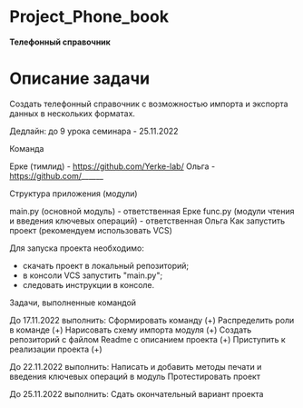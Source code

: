# Project_Phone_book

**Телефонный справочник**

# Описание задачи 
Создать телефонный справочник с возможностью импорта и экспорта данных в нескольких форматах.

Дедлайн: до 9 урока семинара - 25.11.2022

Команда

Ерке (тимлид) - https://github.com/Yerke-lab/
Ольга - https://github.com/______


Структура приложения (модули)

main.py (основной модуль) - ответственная Ерке
func.py (модули чтения и введения ключевых операций) - ответственная Ольга
Как запустить проект (рекомендуем использовать VCS)

Для запуска проекта необходимо:
- скачать проект в локальный репозиторий;
- в консоли VCS запустить "main.py";
- следовать инструкции в консоле.


Задачи, выполненные командой

До 17.11.2022 выполнить:
Сформировать команду (+)
Распределить роли в команде (+)
Нарисовать схему импорта модуля (+)
Создать репозиторий с файлом Readme с описанием проекта (+)
Приступить к реализации проекта (+)

До 22.11.2022 выполнить:
Написать и добавить методы печати и введения ключевых операций в модуль 
Протестировать проект 

До 25.11.2022 выполнить:
Сдать окончательный вариант проекта 